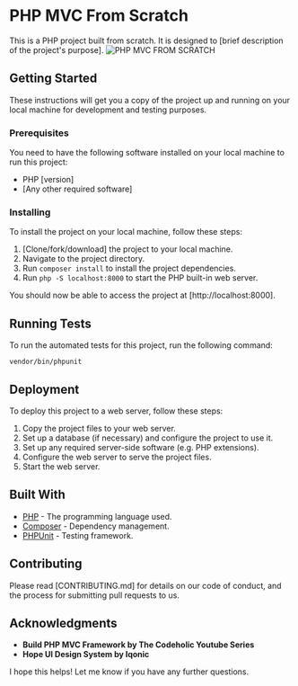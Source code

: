 # PHP MVC From Scratch

This is a PHP project built from scratch. It is designed to [brief description of the project's purpose].
![PHP MVC FROM SCRATCH](https://i.ibb.co/SnyKZNS/Screenshot-2023-04-09-at-01-52-13-PHP-MVC-From-Scratch.png)
## Getting Started

These instructions will get you a copy of the project up and running on your local machine for development and testing purposes.

### Prerequisites

You need to have the following software installed on your local machine to run this project:

-   PHP [version]
-   [Any other required software]

### Installing

To install the project on your local machine, follow these steps:

1.  [Clone/fork/download] the project to your local machine.
2.  Navigate to the project directory.
3.  Run `composer install` to install the project dependencies.
4.  Run `php -S localhost:8000` to start the PHP built-in web server.

You should now be able to access the project at [http://localhost:8000].

## Running Tests

To run the automated tests for this project, run the following command:

`vendor/bin/phpunit` 

## Deployment

To deploy this project to a web server, follow these steps:

1.  Copy the project files to your web server.
2.  Set up a database (if necessary) and configure the project to use it.
3.  Set up any required server-side software (e.g. PHP extensions).
4.  Configure the web server to serve the project files.
5.  Start the web server.

## Built With

-   [PHP](https://www.php.net/) - The programming language used.
-   [Composer](https://getcomposer.org/) - Dependency management.
-   [PHPUnit](https://phpunit.de/) - Testing framework.

## Contributing

Please read [CONTRIBUTING.md] for details on our code of conduct, and the process for submitting pull requests to us.

## Acknowledgments


-  **Build PHP MVC Framework by The Codeholic Youtube Series**
-  **Hope UI Design System by Iqonic**


I hope this helps! Let me know if you have any further questions.
